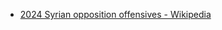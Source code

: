 - [2024 Syrian opposition offensives - Wikipedia](https://en.wikipedia.org/wiki/2024_Syrian_opposition_offensives)